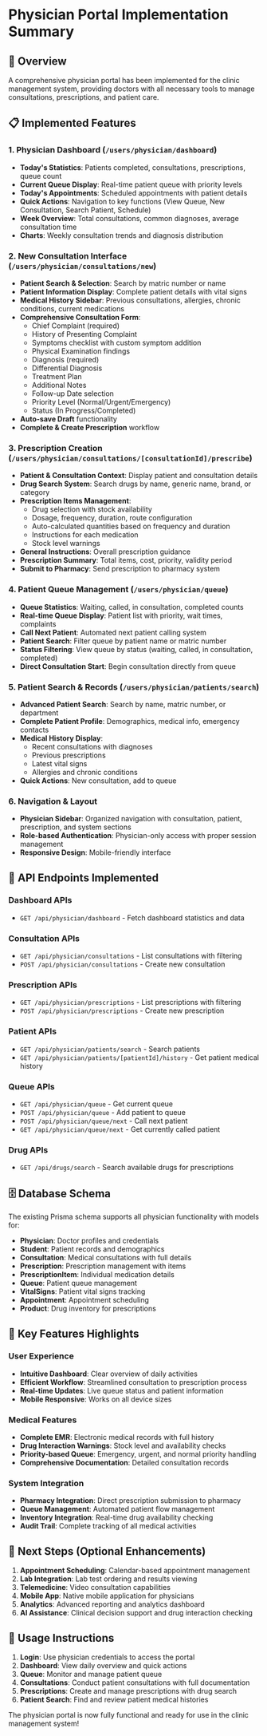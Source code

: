 # Physician Portal Implementation Summary

## 🏥 Overview
A comprehensive physician portal has been implemented for the clinic management system, providing doctors with all necessary tools to manage consultations, prescriptions, and patient care.

## 📋 Implemented Features

### 1. **Physician Dashboard** (`/users/physician/dashboard`)
- **Today's Statistics**: Patients completed, consultations, prescriptions, queue count
- **Current Queue Display**: Real-time patient queue with priority levels
- **Today's Appointments**: Scheduled appointments with patient details
- **Quick Actions**: Navigation to key functions (View Queue, New Consultation, Search Patient, Schedule)
- **Week Overview**: Total consultations, common diagnoses, average consultation time
- **Charts**: Weekly consultation trends and diagnosis distribution

### 2. **New Consultation Interface** (`/users/physician/consultations/new`)
- **Patient Search & Selection**: Search by matric number or name
- **Patient Information Display**: Complete patient details with vital signs
- **Medical History Sidebar**: Previous consultations, allergies, chronic conditions, current medications
- **Comprehensive Consultation Form**:
  - Chief Complaint (required)
  - History of Presenting Complaint
  - Symptoms checklist with custom symptom addition
  - Physical Examination findings
  - Diagnosis (required)
  - Differential Diagnosis
  - Treatment Plan
  - Additional Notes
  - Follow-up Date selection
  - Priority Level (Normal/Urgent/Emergency)
  - Status (In Progress/Completed)
- **Auto-save Draft** functionality
- **Complete & Create Prescription** workflow

### 3. **Prescription Creation** (`/users/physician/consultations/[consultationId]/prescribe`)
- **Patient & Consultation Context**: Display patient and consultation details
- **Drug Search System**: Search drugs by name, generic name, brand, or category
- **Prescription Items Management**:
  - Drug selection with stock availability
  - Dosage, frequency, duration, route configuration
  - Auto-calculated quantities based on frequency and duration
  - Instructions for each medication
  - Stock level warnings
- **General Instructions**: Overall prescription guidance
- **Prescription Summary**: Total items, cost, priority, validity period
- **Submit to Pharmacy**: Send prescription to pharmacy system

### 4. **Patient Queue Management** (`/users/physician/queue`)
- **Queue Statistics**: Waiting, called, in consultation, completed counts
- **Real-time Queue Display**: Patient list with priority, wait times, complaints
- **Call Next Patient**: Automated next patient calling system
- **Patient Search**: Filter queue by patient name or matric number
- **Status Filtering**: View queue by status (waiting, called, in consultation, completed)
- **Direct Consultation Start**: Begin consultation directly from queue

### 5. **Patient Search & Records** (`/users/physician/patients/search`)
- **Advanced Patient Search**: Search by name, matric number, or department
- **Complete Patient Profile**: Demographics, medical info, emergency contacts
- **Medical History Display**:
  - Recent consultations with diagnoses
  - Previous prescriptions
  - Latest vital signs
  - Allergies and chronic conditions
- **Quick Actions**: New consultation, add to queue

### 6. **Navigation & Layout**
- **Physician Sidebar**: Organized navigation with consultation, patient, prescription, and system sections
- **Role-based Authentication**: Physician-only access with proper session management
- **Responsive Design**: Mobile-friendly interface

## 🔧 API Endpoints Implemented

### Dashboard APIs
- `GET /api/physician/dashboard` - Fetch dashboard statistics and data

### Consultation APIs
- `GET /api/physician/consultations` - List consultations with filtering
- `POST /api/physician/consultations` - Create new consultation

### Prescription APIs
- `GET /api/physician/prescriptions` - List prescriptions with filtering
- `POST /api/physician/prescriptions` - Create new prescription

### Patient APIs
- `GET /api/physician/patients/search` - Search patients
- `GET /api/physician/patients/[patientId]/history` - Get patient medical history

### Queue APIs
- `GET /api/physician/queue` - Get current queue
- `POST /api/physician/queue` - Add patient to queue
- `POST /api/physician/queue/next` - Call next patient
- `GET /api/physician/queue/next` - Get currently called patient

### Drug APIs
- `GET /api/drugs/search` - Search available drugs for prescriptions

## 🗄️ Database Schema
The existing Prisma schema supports all physician functionality with models for:
- **Physician**: Doctor profiles and credentials
- **Student**: Patient records and demographics
- **Consultation**: Medical consultations with full details
- **Prescription**: Prescription management with items
- **PrescriptionItem**: Individual medication details
- **Queue**: Patient queue management
- **VitalSigns**: Patient vital signs tracking
- **Appointment**: Appointment scheduling
- **Product**: Drug inventory for prescriptions

## 🎯 Key Features Highlights

### User Experience
- **Intuitive Dashboard**: Clear overview of daily activities
- **Efficient Workflow**: Streamlined consultation to prescription process
- **Real-time Updates**: Live queue status and patient information
- **Mobile Responsive**: Works on all device sizes

### Medical Features
- **Complete EMR**: Electronic medical records with full history
- **Drug Interaction Warnings**: Stock level and availability checks
- **Priority-based Queue**: Emergency, urgent, and normal priority handling
- **Comprehensive Documentation**: Detailed consultation records

### System Integration
- **Pharmacy Integration**: Direct prescription submission to pharmacy
- **Queue Management**: Automated patient flow management
- **Inventory Integration**: Real-time drug availability checking
- **Audit Trail**: Complete tracking of all medical activities

## 🚀 Next Steps (Optional Enhancements)
1. **Appointment Scheduling**: Calendar-based appointment management
2. **Lab Integration**: Lab test ordering and results viewing
3. **Telemedicine**: Video consultation capabilities
4. **Mobile App**: Native mobile application for physicians
5. **Analytics**: Advanced reporting and analytics dashboard
6. **AI Assistance**: Clinical decision support and drug interaction checking

## 📱 Usage Instructions
1. **Login**: Use physician credentials to access the portal
2. **Dashboard**: View daily overview and quick actions
3. **Queue**: Monitor and manage patient queue
4. **Consultations**: Conduct patient consultations with full documentation
5. **Prescriptions**: Create and manage prescriptions with drug search
6. **Patient Search**: Find and review patient medical histories

The physician portal is now fully functional and ready for use in the clinic management system!